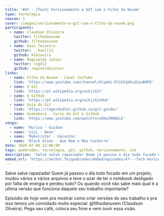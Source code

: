 ```yaml
---
title: '#47 - [Tech] Versionamento e GIT com o Filho da Nuvem'
type: tecnologia
season: 3
cover: /images/versionamento-e-git-com-o-filho-da-nuvem.png
participants:
  - name: Claudson Oliveira
    twitter: filhodanuvem
    github: filhodanuvem
  - name: Kaio Teixeira
    twitter: __kaell13
    github: kteixeira
  - name: Reginaldo Junior
    twitter: r1g312
    github: reginaldojunior
links:
  - name: Filho da Nuvem - Canal YouTube
    link: 'https://www.youtube.com/channel/UCqa6i-EYjkIqVhu1CpsBOPQ'
  - name: O Git
    link: 'https://pt.wikipedia.org/wiki/Git'
  - name: O GitHub
    link: 'https://pt.wikipedia.org/wiki/GitHub'
  - name: Guia do Git
    link: 'https://rogerdudler.github.io/git-guide/'
  - name: Guanabara - Curso de Git e GitHub
    link: 'https://www.youtube.com/watch?v=xEKo29OWILE'
songs:
  - name: 'Murica - Guidom'
  - name: 'niLL - Neon'
  - name: 'Makalister - Gaivotas'
  - name: 'Black Alien - Que Nem o Meu Cachorro'
date: 2020-07-06 12:00:00
tags: quebradev, tecnologia, git, github, versionamento, scm
description: 'Salve salve rapaziada! Quem já passou o dia todo focado em um projeto, mudou vários e vários arquivos e teve o azar de ter o notebook desligado por falta de energia e perdeu tudo? Ou quando você não sabe mais qual é a ultima versão que funciona daquele seu trabalho importante?'
embed_url: 'https://anchor.fm/quebradev/embed/episodes/47---Tech-Versionamento-e-GIT-com-o-Filho-da-Nuvem-egbfpg/a-a2klvjb'
---
```


Salve salve rapaziada! Quem já passou o dia todo focado em um projeto, mudou vários e vários arquivos e teve o azar de ter o notebook desligado por falta de energia e perdeu tudo? Ou quando você não sabe mais qual é a ultima versão que funciona daquele seu trabalho importante?

Episódio de hoje vem pra mostrar como criar versões do seu trabalho e pra isso temos um convidado muito especial: @filhodanuvem (Claudson Oliveira). Pega seu café, coloca seu fone e vem ouvir essa visão.
